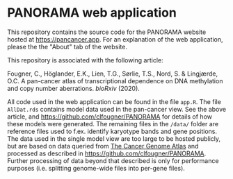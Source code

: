 # PANORAMA web application
This repository contains the source code for the PANORAMA website hosted at https://pancancer.app. For an explanation of the web application, please the the "About" tab of the website.

This repository is associated with the following article:

Fougner, C., Höglander, E.K., Lien, T.G., Sørlie, T.S., Nord, S. & Lingjærde, O.C. A pan-cancer atlas of transcriptional dependence on DNA methylation and copy number aberrations. _bioRxiv_ (2020).

All code used in the web application can be found in the file `app.R`. The file `AllDat.rds` contains model data used in the pan-cancer view. See the above article, and https://github.com/clfougner/PANORAMA for details of how these models were generated. The remaining files in the `/data/` folder are reference files used to f.ex. identify karyotype bands and gene positions. The data used in the single model view are too large to be hosted publicly, but are based on data queried from [The Cancer Genome Atlas](https://gdc.cancer.gov/about-data/publications/PanCan-CellOfOrigin) and processed as described in https://github.com/clfougner/PANORAMA. Further processing of data beyond that described is only for performance purposes (i.e. splitting genome-wide files into per-gene files).
